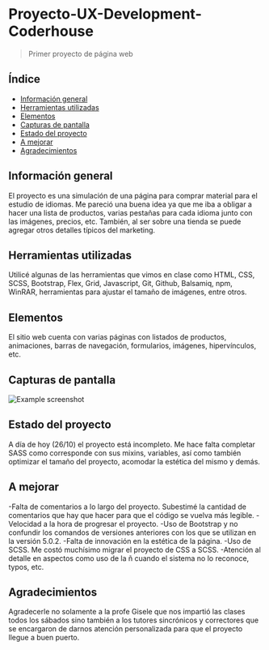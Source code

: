 # Proyecto-UX-Development-Coderhouse
> Primer proyecto de página web
> 

## Índice
* [Información general](#general-information)
* [Herramientas utilizadas](#technologies-used)
* [Elementos](#features)
* [Capturas de pantalla](#screenshots)
* [Estado del proyecto](#project-status)
* [A mejorar](#room-for-improvement)
* [Agradecimientos](#acknowledgements)


## Información general
El proyecto es una simulación de una página para comprar material para el estudio de idiomas. 
Me pareció una buena idea ya que me iba a obligar a hacer una lista de productos, varias pestañas para cada idioma junto con las imágenes, precios, etc. 
También, al ser sobre una tienda se puede agregar otros detalles típicos del marketing.


## Herramientas utilizadas
Utilicé algunas de las herramientas que vimos en clase como HTML, CSS, SCSS, Bootstrap, Flex, Grid, Javascript, Git, Github, Balsamiq, npm, WinRAR, herramientas para ajustar el tamaño de imágenes, entre otros.



## Elementos
El sitio web cuenta con varias páginas con listados de productos, animaciones, barras de navegación, formularios, imágenes, hipervínculos, etc.


## Capturas de pantalla
![Example screenshot](./img/screenshot.png)
<!-- If you have screenshots you'd like to share, include them here. -->


## Estado del proyecto
A día de hoy (26/10) el proyecto está incompleto. Me hace falta completar SASS como corresponde con sus mixins, variables, así como también optimizar el tamaño del proyecto, acomodar la estética del mismo y demás.


## A mejorar
-Falta de comentarios a lo largo del proyecto. Subestimé la cantidad de comentarios que hay que hacer para que el código se vuelva más legible.
-Velocidad a la hora de progresar el proyecto.
-Uso de Bootstrap y no confundir los comandos de versiones anteriores con los que se utilizan en la versión 5.0.2.
-Falta de innovación en la estética de la página.
-Uso de SCSS. Me costó muchísimo migrar el proyecto de CSS a SCSS.
-Atención al detalle en aspectos como uso de la ñ cuando el sistema no lo reconoce, typos, etc.


## Agradecimientos
Agradecerle no solamente a la profe Gisele que nos impartió las clases todos los sábados sino también a los tutores sincrónicos y correctores que se encargaron de darnos atención personalizada para que el proyecto llegue a buen puerto.
